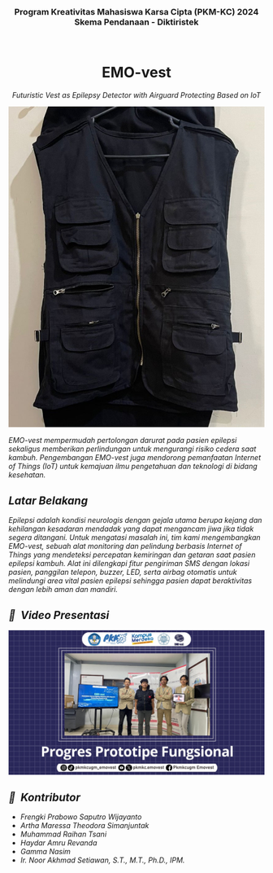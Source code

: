 <br>
<div align="center">
    <div>
      <h3><b>Program Kreativitas Mahasiswa Karsa Cipta (PKM-KC) 2024 Skema Pendanaan - Diktiristek</b></h3>
    </div>      
</div>
<br>
<div align="center">
  <h1> EMO-vest </h1>
  <p><i> Futuristic Vest as Epilepsy Detector with Airguard Protecting Based on IoT <i></p>
</div>

![EMOvest](assets/EMO-vest.jpg)

EMO-vest mempermudah pertolongan darurat pada pasien epilepsi sekaligus memberikan perlindungan untuk mengurangi risiko cedera saat kambuh. Pengembangan EMO-vest juga mendorong pemanfaatan Internet of Things (IoT) untuk kemajuan ilmu pengetahuan dan teknologi di bidang kesehatan.

## Latar Belakang

Epilepsi adalah kondisi neurologis dengan gejala utama berupa kejang dan kehilangan kesadaran mendadak yang dapat mengancam jiwa jika tidak segera ditangani. Untuk mengatasi masalah ini, tim kami mengembangkan EMO-vest, sebuah alat monitoring dan pelindung berbasis _Internet of Things_ yang mendeteksi percepatan kemiringan dan getaran saat pasien epilepsi kambuh. Alat ini dilengkapi fitur pengiriman SMS dengan lokasi pasien, panggilan telepon, buzzer, LED, serta airbag otomatis untuk melindungi area vital pasien epilepsi sehingga pasien dapat beraktivitas dengan lebih aman dan mandiri.

## 🎥 &nbsp;Video Presentasi

<a href="https://youtu.be/NROLJrA94yM?si=lKHp4SmtjSQQmYMZ"><img src="./assets/video-presentasi-thumbnail.jpg" /></a>

## 👥 &nbsp;Kontributor
- Frengki Prabowo Saputro Wijayanto
- Artha Maressa Theodora Simanjuntak
- Muhammad Raihan Tsani
- Haydar Amru Revanda
- Gamma Nasim
- Ir. Noor Akhmad Setiawan, S.T., M.T., Ph.D., IPM.
